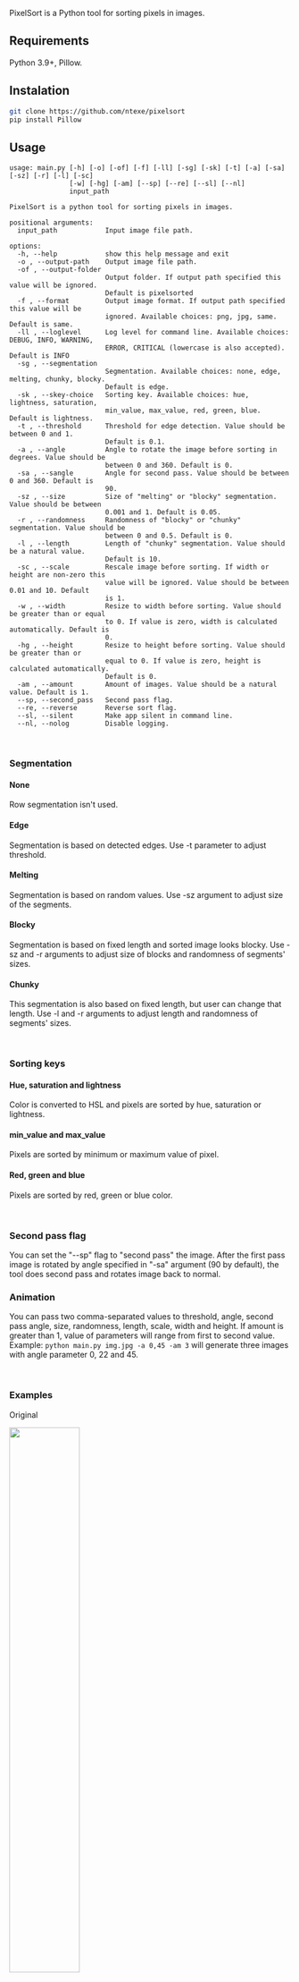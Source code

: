 PixelSort is a Python tool for sorting pixels in images.

## Requirements
Python 3.9+, Pillow.

## Instalation
```bash
git clone https://github.com/ntexe/pixelsort
pip install Pillow
```

## Usage
```
usage: main.py [-h] [-o] [-of] [-f] [-ll] [-sg] [-sk] [-t] [-a] [-sa] [-sz] [-r] [-l] [-sc]
               [-w] [-hg] [-am] [--sp] [--re] [--sl] [--nl]
               input_path

PixelSort is a python tool for sorting pixels in images.

positional arguments:
  input_path            Input image file path.

options:
  -h, --help            show this help message and exit
  -o , --output-path    Output image file path.
  -of , --output-folder
                        Output folder. If output path specified this value will be ignored.
                        Default is pixelsorted
  -f , --format         Output image format. If output path specified this value will be
                        ignored. Available choices: png, jpg, same. Default is same.
  -ll , --loglevel      Log level for command line. Available choices: DEBUG, INFO, WARNING,
                        ERROR, CRITICAL (lowercase is also accepted). Default is INFO
  -sg , --segmentation
                        Segmentation. Available choices: none, edge, melting, chunky, blocky.
                        Default is edge.
  -sk , --skey-choice   Sorting key. Available choices: hue, lightness, saturation,
                        min_value, max_value, red, green, blue. Default is lightness.
  -t , --threshold      Threshold for edge detection. Value should be between 0 and 1.
                        Default is 0.1.
  -a , --angle          Angle to rotate the image before sorting in degrees. Value should be
                        between 0 and 360. Default is 0.
  -sa , --sangle        Angle for second pass. Value should be between 0 and 360. Default is
                        90.
  -sz , --size          Size of "melting" or "blocky" segmentation. Value should be between
                        0.001 and 1. Default is 0.05.
  -r , --randomness     Randomness of "blocky" or "chunky" segmentation. Value should be
                        between 0 and 0.5. Default is 0.
  -l , --length         Length of "chunky" segmentation. Value should be a natural value.
                        Default is 10.
  -sc , --scale         Rescale image before sorting. If width or height are non-zero this
                        value will be ignored. Value should be between 0.01 and 10. Default
                        is 1.
  -w , --width          Resize to width before sorting. Value should be greater than or equal
                        to 0. If value is zero, width is calculated automatically. Default is
                        0.
  -hg , --height        Resize to height before sorting. Value should be greater than or
                        equal to 0. If value is zero, height is calculated automatically.
                        Default is 0.
  -am , --amount        Amount of images. Value should be a natural value. Default is 1.
  --sp, --second_pass   Second pass flag.
  --re, --reverse       Reverse sort flag.
  --sl, --silent        Make app silent in command line.
  --nl, --nolog         Disable logging.
```

<br>

### Segmentation
#### None
Row segmentation isn't used.
#### Edge
Segmentation is based on detected edges. Use -t parameter to adjust threshold.
#### Melting
Segmentation is based on random values. Use -sz argument to adjust size of the segments.
#### Blocky
Segmentation is based on fixed length and sorted image looks blocky. Use -sz and -r arguments to adjust size of blocks and randomness of segments' sizes.
#### Chunky
This segmentation is also based on fixed length, but user can change that length. Use -l and -r arguments to adjust length and randomness of segments' sizes.

<br>

### Sorting keys
#### Hue, saturation and lightness
Color is converted to HSL and pixels are sorted by hue, saturation or lightness.
#### min_value and max_value
Pixels are sorted by minimum or maximum value of pixel.
#### Red, green and blue
Pixels are sorted by red, green or blue color.

<br>

### Second pass flag
You can set the "--sp" flag to "second pass" the image. After the first pass image is rotated by angle specified in "-sa" argument (90 by default), the tool does second pass and rotates image back to normal.

### Animation
You can pass two comma-separated values to threshold, angle, second pass angle, size, randomness, length, scale, width and height. If amount is greater than 1, value of parameters will range from first to second value.
Example: `python main.py img.jpg -a 0,45 -am 3` will generate three images with angle parameter 0, 22 and 45.

<br>

### Examples
Original

<img src="https://raw.githubusercontent.com/ntexe/pixelsort/main/examples/img.jpg" width=50%>

`python main.py img.jpg`

<img src="https://raw.githubusercontent.com/ntexe/pixelsort/main/examples/img_0001.jpg" width=50%>

`python main.py img.jpg -a 45`

<img src="https://raw.githubusercontent.com/ntexe/pixelsort/main/examples/img_a45_0001.jpg" width=50%>

`python main.py img.jpg -sg none`

<img src="https://raw.githubusercontent.com/ntexe/pixelsort/main/examples/img_sg_none_0001.jpg" width=50%>

`python main.py img.jpg -sg none -a 45`

<img src="https://raw.githubusercontent.com/ntexe/pixelsort/main/examples/img_sg_none_a45_0001.jpg" width=50%>

`python main.py img.jpg -sg melting`

<img src="https://raw.githubusercontent.com/ntexe/pixelsort/main/examples/img_sg_melting_0001.jpg" width=50%>

`python main.py img.jpg -sg melting -a 45`

<img src="https://raw.githubusercontent.com/ntexe/pixelsort/main/examples/img_sg_melting_a45_0001.jpg" width=50%>

`python main.py img.jpg -sg chunky -l 93`

<img src="https://raw.githubusercontent.com/ntexe/pixelsort/main/examples/img_sg_chunky_l93_0001.jpg" width=50%>

`python main.py img.jpg -sg chunky -l 93 --sp`

<img src="https://raw.githubusercontent.com/ntexe/pixelsort/main/examples/img_sg_chunky_l93_sp_0001.jpg" width=50%>

`python main.py img.jpg -sg chunky -l 31 --sp`

<img src="https://raw.githubusercontent.com/ntexe/pixelsort/main/examples/img_sg_chunky_l31_sp_0001.jpg" width=50%>

`python main.py img.jpg -sg blocky -r 0.1`

<img src="https://raw.githubusercontent.com/ntexe/pixelsort/main/examples/img_sg_blocky_r0.100_0001.jpg" width=50%>

`python main.py img.jpg -sg blocky -a 45 -r 0.1`

<img src="https://raw.githubusercontent.com/ntexe/pixelsort/main/examples/img_sg_blocky_a45_r0.100_0001.jpg" width=50%>

<br>

Tested on:
- Windows 10 22H2 Python 3.11.9 (x64)
- Android 12 Termux Python 3.11.9 (arm64)
